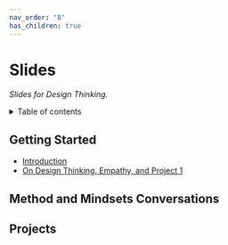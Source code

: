 ```yaml
---
nav_order: "B"
has_children: true
---
```


# Slides

_Slides for Design Thinking._

<details markdown="block">
  <summary>
    Table of contents
  </summary>
  {: .text-delta }
1. TOC
{:toc}
</details>

## Getting Started

- [Introduction](introduction.html)
- [On Design Thinking, Empathy, and Project 1](dt_empathy_project1.html)

## Method and Mindsets Conversations

<!-- Empathy, Optimism, Iteration, Creative Confidence, Making, Embracing Ambiguity, and Learning from Failure. -->


## Projects

